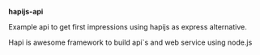 
[](https://raw.githubusercontent.com/hapijs/assets/master/images/hapi.png)

**hapijs-api**

Example api to get first impressions using hapijs as express alternative.

Hapi is awesome framework to build api`s and web service using node.js